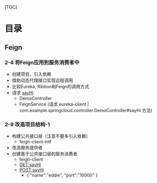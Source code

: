 [TOC]

# 目录

## Feign

### 2-4 将Feign应用到服务消费者中

- 创建项目，引入依赖
- 借助动态代理接口实现远程调用
- 比较Eureka, Ribbon和Feign的调用方式
- 请求 [sayHi](localhost:40001/sayHi)
  - DemoController
  - FeignService (请求 eureka-client | com.example.springcloud.controller.DemoController#sayHi 方法)
  
### 2-9 改造项目结构-1

- 构建公共接口层（注意不要多引入依赖）
  - feign-client-intf
- 改造服务提供者
- 创建基于公共接口层的服务消费者
  - feign-client
  -  [GET sayHi](localhost:40002/sayHi)
  -  [POST sayHi](localhost:40002/sayHi)
     - { "name":"eddie", "port":"10000" } 